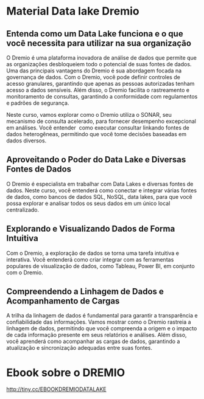 # Material Data lake Dremio
## Entenda como um Data Lake funciona e o que você necessita para utilizar na sua organização

O Dremio é uma plataforma inovadora de análise de dados que permite que as organizações desbloqueiem todo o potencial de suas fontes de dados. Uma das principais vantagens do Dremio é sua abordagem focada na governança de dados. Com o Dremio, você pode definir controles de acesso granulares, garantindo que apenas as pessoas autorizadas tenham acesso a dados sensíveis. Além disso, o Dremio facilita o rastreamento e monitoramento de consultas, garantindo a conformidade com regulamentos e padrões de segurança.

Neste curso, vamos explorar como o Dremio utiliza o SONAR, seu mecanismo de consulta acelerado, para fornecer desempenho excepcional em análises. Você entender  como executar consultar linkando fontes de dados heterogêneas, permitindo que você tome decisões baseadas em dados diversos.

## Aproveitando o Poder do Data Lake e Diversas Fontes de Dados

O Dremio é especialista em trabalhar com Data Lakes e diversas fontes de dados. Neste curso, você entenderá como conectar e integrar várias fontes de dados, como bancos de dados SQL, NoSQL, data lakes, para que você possa explorar e analisar todos os seus dados em um único local centralizado.

## Explorando e Visualizando Dados de Forma Intuitiva

Com o Dremio, a exploração de dados se torna uma tarefa intuitiva e interativa. Você entenderá como criar integrar com as ferramentas populares de visualização de dados, como Tableau, Power BI, em conjunto com o Dremio.

## Compreendendo a Linhagem de Dados e Acompanhamento de Cargas

A trilha da linhagem de dados é fundamental para garantir a transparência e confiabilidade das informações. Vamos mostrar como o Dremio rastreia a linhagem de dados, permitindo que você compreenda a origem e o impacto de cada informação presente em seus relatórios e análises. Além disso, você aprenderá como acompanhar as cargas de dados, garantindo a atualização e sincronização adequadas entre suas fontes.

# Ebook sobre o DREMIO
http://tiny.cc/EBOOKDREMIODATALAKE
